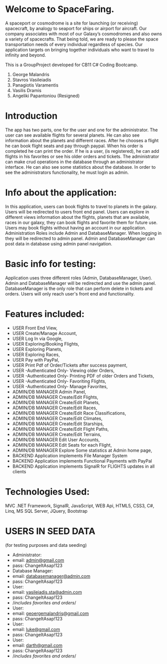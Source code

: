 # Welcome to SpaceFaring.

A spaceport or cosmodrome is a site for launching (or receiving) spacecraft, by analogy to seaport for ships or airport for aircraft. Our company associates with most of our Galaxy’s cosmodromes and also owns a variety of spacecrafts.
That being told, we are ready to please the space transportation needs of every individual regardless of species. Our application targets on bringing together individuals who want to travel to infinity and beyond.

This is a GroupProject developed for CB11 C# Coding Bootcamp.
1. George Malandris
2. Stavros Vasileiadis
3. Panagiotis Varamentis
4. Vasilis Dramis
5. Angeliki Papantoniou (Resigned)

# Introduction
The app has two parts, one for the user and one for the administrator. 
The user can see available flights for several planets. He can also see information about the planets and different races. After he chooses a flight he can book flight seats and pay through paypal. When his order is completed he can print the order. If he is a user, (is registered), he can add flights in his favorites or see his older orders and tickets.
The administrator can make crud operations in the database through an administrator interface. He can also see some statistics about the database. In order to see the administrators functionality, he must login as admin.

# Info about the application:
In this application, users can book flights to travel to planets in the galaxy.
Users will be redirected to users front end panel.
Users can explore in different views information about the flights, planets that are available, races
in our galaxy, they can book flights and favorite them for future use.
Users may book flights without having an account in our application.
Administration Roles include Admin and DatabaseManager.
When logging in they will be redirected to admin panel.
Admin and DatabaseManager can post data in database using admin panel navigation.

# Basic info for testing:
Application uses three different roles (Admin, DatabaseManager, User).
Admin and DatabaseManager will be redirected and use the admin panel.
DatabaseManager is the only role that can perform delete in tickets and orders.
Users will only reach user's front end and functionality.

# Features included:
*	USER Front End View, 
*	USER Create/Manage Account, 
*	USER Log In via Google, 
*	USER Exploring/Booking Flights, 
*	USER Exploring Planets, 
*	USER Exploring Races,
*	USER Pay with PayPal,
*	USER Print Pdf of Order/Tickets after success payment,  
*	USER -Authenticated Only- Viewing older Orders,
*	USER -Authenticated Only- Printing PDF of older Orders and Tickets,
*	USER -Authenticated Only- Favoriting Flights,
*	USER -Authenticated Only- Manage Favorites,
*	ADMIN/DB MANAGER Admin Panel,
*	ADMIN/DB MANAGER Create/Edit Flights,
*	ADMIN/DB MANAGER Create/Edit Planets,
*	ADMIN/DB MANAGER Create/Edit Races,
*	ADMIN/DB MANAGER Create/Edit Race Classifications,
*	ADMIN/DB MANAGER Create/Edit Climates,
*	ADMIN/DB MANAGER Create/Edit Starships,
*	ADMIN/DB MANAGER Create/Edit Flight Paths,
*	ADMIN/DB MANAGER Create/Edit Terrains,
*	ADMIN/DB MANAGER Edit User Accounts,
*	ADMIN/DB MANAGER Edit Seats for each Flight,
*	ADMIN/DB MANAGER Explore Some statistics at Admin home page,
*	BACKEND Application implements File Manager System
*	BACKEND Application implements Functional Payments with PayPal
*	BACKEND Application implements SignalR for FLIGHTS updates in all clients

# Technologies Used:
MVC .NET Framework, SignalR, JavaScript, WEB Api, HTML5, CSS3, C#, Linq, MS SQL Server, JQuery, Bootstrap

# USERS IN SEED DATA 
(for testing purposes and data seeding)

*	Administrator:
  * email:	admin@gmail.com
  * pass:	ChangeItAsap!123
*	Database Manager:
  *	email:	databasemanager@admin.com
  *	pass:	ChangeItAsap!123
*	User:
  *	email:	vasileiadis.sta@admin.com
  *	pass:	ChangeItAsap!123
  *	/*includes favorites and orders*/
*	User:
  *	email:	geoergemalandris@gmail.com
  *	pass:	ChangeItAsap!123
*	User:
  *	email:	luke@gmail.com
  *	pass:	ChangeItAsap!123
*	User:
  *	email:	darth@gmail.com
  *	pass:	ChangeItAsap!123
  *	/*includes favorites and orders*/
